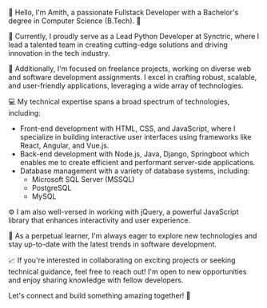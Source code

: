 👋 Hello, I'm Amith, a passionate Fullstack Developer with a Bachelor's degree in Computer Science (B.Tech). 🚀

🏢 Currently, I proudly serve as a Lead Python Developer at Synctric, where I lead a talented team in creating cutting-edge solutions and driving innovation in the tech industry.

💼 Additionally, I'm focused on freelance projects, working on diverse web and software development assignments. I excel in crafting robust, scalable, and user-friendly applications, leveraging a wide array of technologies.

💻 My technical expertise spans a broad spectrum of technologies, including:
   - Front-end development with HTML, CSS, and JavaScript, where I specialize in building interactive user interfaces using frameworks like React, Angular, and Vue.js.
   - Back-end development with Node.js, Java, Django, Springboot which enables me to create efficient and performant server-side applications.
   - Database management with a variety of database systems, including:
      - Microsoft SQL Server (MSSQL)
      - PostgreSQL
      - MySQL
        

⚙️ I am also well-versed in working with jQuery, a powerful JavaScript library that enhances interactivity and user experience.

🌱 As a perpetual learner, I'm always eager to explore new technologies and stay up-to-date with the latest trends in software development.

📈 If you're interested in collaborating on exciting projects or seeking technical guidance, feel free to reach out! I'm open to new opportunities and enjoy sharing knowledge with fellow developers.

Let's connect and build something amazing together! 🤝
